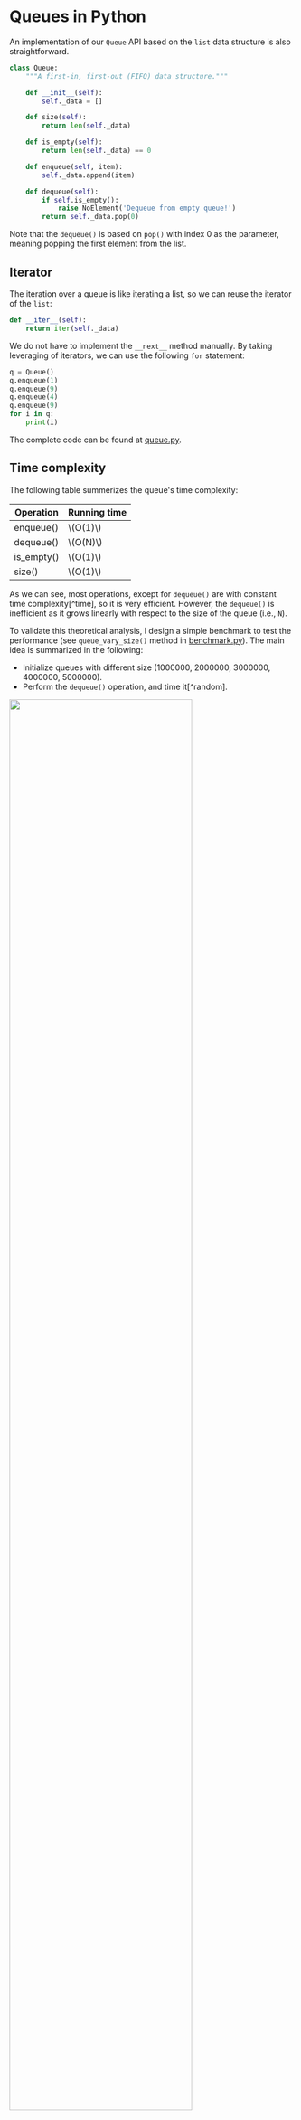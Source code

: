 # Queues in Python
An implementation of our `Queue` API based on the `list` data structure is also straightforward.

```python
class Queue:
    """A first-in, first-out (FIFO) data structure."""

    def __init__(self):
        self._data = []

    def size(self):
        return len(self._data)

    def is_empty(self):
        return len(self._data) == 0

    def enqueue(self, item):
        self._data.append(item)

    def dequeue(self):
        if self.is_empty():
            raise NoElement('Dequeue from empty queue!')
        return self._data.pop(0)
```

Note that the `dequeue()` is based on `pop()` with index 0 as the parameter, meaning popping the first element from the list.

## Iterator
The iteration over a queue is like iterating a list, so we can reuse the iterator of the `list`:

```python
def __iter__(self):
    return iter(self._data)
```

We do not have to implement the `__next__` method manually. By taking leveraging of iterators, we can use the following `for` statement:

```python
q = Queue()
q.enqueue(1)
q.enqueue(9)
q.enqueue(4)
q.enqueue(9)
for i in q:
    print(i)
```

The complete code can be found at [queue.py](https://github.com/ChenZhongPu/data-structure-swufe/tree/master/code/python/stack-queue/queue.py).

## Time complexity
The following table summerizes the queue's time complexity:

| Operation | Running time |
| -------- |  ------- |
| enqueue() | \\(O(1)\\) |
| dequeue() | \\(O(N)\\) |
| is_empty() | \\(O(1)\\) |
| size() | \\(O(1)\\) |

As we can see, most operations, except for `dequeue()` are with constant time complexity[^time], so it is very efficient. However, the `dequeue()` is inefficient as it grows linearly with respect to the size of the queue (i.e., `N`).

To validate this theoretical analysis, I design a simple benchmark to test the performance (see `queue_vary_size()` method in [benchmark.py](https://github.com/ChenZhongPu/data-structure-swufe/tree/master/code/python/stack-queue/benchmark.py)). The main idea is summarized in the following:

- Initialize queues with different size (1000000, 2000000, 3000000, 4000000, 5000000).
- Perform the `dequeue()` operation, and time it[^random].

<img src="image/queue_benchmark.png" width="80%">

As we expect, the running time is roughly linear with respect to the size of the queue.

Now let's explore the reason of the inefficiency. Since the underlying data structure is a list, when we call `enqueue()` on it, the first item will be removed and **the next N-1 items will be shifted to the left**. Clearly, this moving action will result in \\(O(N)\\). Of course this design still achieves an acceptable performance in applications in which queues have relatively modest size, but when it comes to a large amount of data, it should be improved.

## Using an array circularly
This subsection is adapted from [Circular Queue](https://www.geeksforgeeks.org/circular-queue-set-1-introduction-array-implementation/). Such structure is also known as *ring buffer* in many applications.

<img src="https://media.geeksforgeeks.org/wp-content/uploads/Circular-queue.png">

As illustrated in the figure above, we shall maintain a *front* pointer (i.e., *index*) to point to the first item and use *rear* pointer (i.e., *index*) to point to next available position[^rear]. Assume this circular array is large enough to hold all items:

- `enqueue()`: update *rear* to next one in the clock-wise.
- `dequeue()`: update *front* to next one in the clock-wise.

Now let's consider a running example to understand the principle of circular arrays. Suppose the size of the array is 8, and the queue `q` is empty at start, and the `front` is 0:

| Operation |  Front |  Rear |  Size |
| ---- | ----- | ----- | ---- |
|  (Start) | 0 | 0 | 0 |
| q.enqueue(10) | 0 | 1 | 1 |
| q.enqueue(20) | 0 | 2 | 2 |
| q.enqueue(30) | 0 | 3 | 3 |
| q.dequeue() | 1 | 4 | 2 |
| q.enqueue(40) | 1 | 5 | 3 |
| q.enqueue(50) | 1 | 6 | 4 |
| q.dequeue() | 2 | 6 | 3 |

Obviously, the `dequeue()` operation only results in a pointer shift, so **the time complexity is \\(O(1)\\)**. What a clever design! In addition, we can find that the specific pointer (i.e., *index*) does not really matter, so we can maintain *front* and *size* instead, and the *rear* can be computed based on them.

```python
class CircularQueue:
    """A queue based on a circular array."""

    DEFAULT_CAPACITY = 10

    def __init__(self):
        self._data = [None] * CircularQueue.DEFAULT_CAPACITY
        self._size = 0
        self._front = 0
```

Then, what if we call `enqueue()` when *front* is 6 and *size* is 1? In this case, the implicit *rear* will become 0 because `(7 + 1) mod 8 = 0`. The `mod` operation makes the pointer in arrays be circular.

> It is only circular conceptually, and it is still a linear array. The implementation shares many ideas with *Stack based on array* in [Stacks in Java](./stack_java.md).

A final problem to be addressed is to resize. As we have learned in [Stacks in Java](./stack_java.md), we shall resize the underlying array if the size reaches to its capacity.

```python
def enqueue(self, item):
    # expand
    if self.size() == len(self._data):
        self._resize(2 * len(self._data))
    avail = (self._front + self.size()) % len(self._data)
    self._data[avail] = item
    self._size += 1
```

We always double the array's size when the size of a queue reaches to its capacity. `avail`, computed through a mod operation, means, in fact, `rear`, the available position in the array.

```python
def dequeue(self):
    if self.is_empty():
        raise NoElement('Dequeue from empty queue!')
    # shrink (optional)
    if self.size() <= len(self._data) // 4:
        self._resize(len(self._data) // 2)
    answer = self._data[self._front]
    self._data[self._front] = None
    self._front = (self._front + 1) % len(self._data)
    self._size -= 1
    return answer
```

The shrink operation is optional to save the memory space. Again, we update `front` through a mod operation. When the pointer shifts, it is a good practice to let it point to `None` for the sake of garbage collection.

The *resize* operation is a private method, and it is worthwhile to investigate how it works:

```python
def _resize(self, capacity):
    assert capacity > self.size()
    old = self._data
    self._data = [None] * capacity
    walk = self._front
    for i in range(self._size):
        self._data[i] = old[walk]
        walk = (1 + walk) % len(old)
    self._front = 0
```

<img src="image/list_address.png" width="50%">

To understand it, we shall have a basic knowledge about the object model in Python:

When we create a list `data`, we essentially create a list and assigns the reference to `data`. So `data` is not the list itself, and it roughly has two parts: the *address* pointing to the list, and the *size* of the list.

```python
data = [1, 2, 3]
old = data
```

If we add a new item to `old`, then `data` will also be updated:

```python
old.append(4)
# [1, 2, 3, 4]
print(data)
```

Now let's revisit the implementation of `_resize()`. After `self._data = [None] * capacity` is called, it becomes

<img src="image/list_address2.png" width="70%">

The next step is to copy from `old[front..rear]` to `data[0.._size]`. Of course, the range from `front` to `near` may be circular so it should be computed through the mod operation.

The complete code can be found at [circular_queue.py](https://github.com/ChenZhongPu/data-structure-swufe/tree/master/code/python/stack-queue/circular_queue.py). Please try to implement an iterator for circular queues on your own before checking the code in GitHub.

---
[^time] Like stacks, the time complexity of `enqueue()` is *amortized*.

[^random] To avoid the randomness brought by a single operation, we repeat it 20 times. Since 20 is much smaller than the size of queue, the measured time still makes sense.

[^rear] Some designs assume that `rear` points to the last item in a queue. In this case, `rear` is -1 when the queue is empty.